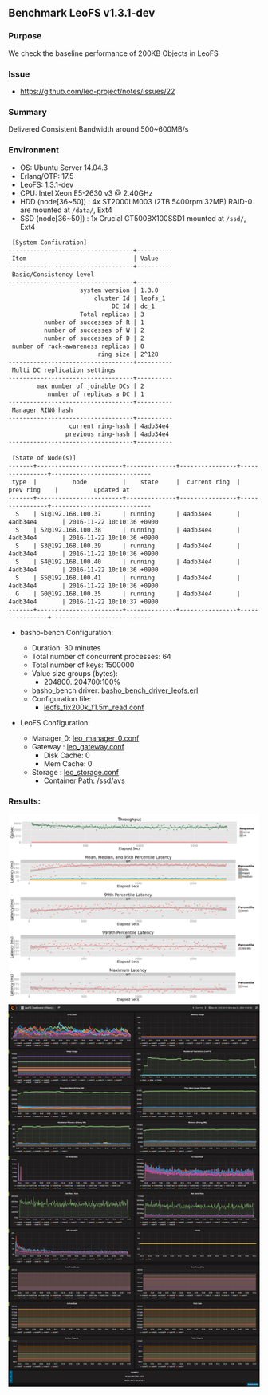 ## Benchmark LeoFS v1.3.1-dev

### Purpose
We check the baseline performance of 200KB Objects in LeoFS

### Issue
* https://github.com/leo-project/notes/issues/22

### Summary
Delivered Consistent Bandwidth around 500~600MB/s

### Environment

* OS: Ubuntu Server 14.04.3
* Erlang/OTP: 17.5
* LeoFS: 1.3.1-dev
* CPU: Intel Xeon E5-2630 v3 @ 2.40GHz
* HDD (node[36~50]) : 4x ST2000LM003 (2TB 5400rpm 32MB) RAID-0 are mounted at `/data/`, Ext4
* SSD (node[36~50]) : 1x Crucial CT500BX100SSD1 mounted at `/ssd/`, Ext4

```
 [System Confiuration]
-----------------------------------+----------
 Item                              | Value
-----------------------------------+----------
 Basic/Consistency level
-----------------------------------+----------
                    system version | 1.3.0
                        cluster Id | leofs_1
                             DC Id | dc_1
                    Total replicas | 3
          number of successes of R | 1
          number of successes of W | 2
          number of successes of D | 2
 number of rack-awareness replicas | 0
                         ring size | 2^128
-----------------------------------+----------
 Multi DC replication settings
-----------------------------------+----------
        max number of joinable DCs | 2
           number of replicas a DC | 1
-----------------------------------+----------
 Manager RING hash
-----------------------------------+----------
                 current ring-hash | 4adb34e4
                previous ring-hash | 4adb34e4
-----------------------------------+----------

 [State of Node(s)]
-------+------------------------+--------------+----------------+----------------+----------------------------
 type  |          node          |    state     |  current ring  |   prev ring    |          updated at
-------+------------------------+--------------+----------------+----------------+----------------------------
  S    | S1@192.168.100.37      | running      | 4adb34e4       | 4adb34e4       | 2016-11-22 10:10:36 +0900
  S    | S2@192.168.100.38      | running      | 4adb34e4       | 4adb34e4       | 2016-11-22 10:10:36 +0900
  S    | S3@192.168.100.39      | running      | 4adb34e4       | 4adb34e4       | 2016-11-22 10:10:36 +0900
  S    | S4@192.168.100.40      | running      | 4adb34e4       | 4adb34e4       | 2016-11-22 10:10:36 +0900
  S    | S5@192.168.100.41      | running      | 4adb34e4       | 4adb34e4       | 2016-11-22 10:10:36 +0900
  G    | G0@192.168.100.35      | running      | 4adb34e4       | 4adb34e4       | 2016-11-22 10:10:37 +0900
-------+------------------------+--------------+----------------+----------------+----------------------------

```

* basho-bench Configuration:
    * Duration: 30 minutes
    * Total number of concurrent processes: 64
    * Total number of keys: 1500000
    * Value size groups (bytes):
        * 204800..204700:100%
    * basho_bench driver: [basho_bench_driver_leofs.erl](https://github.com/leo-project/basho_bench/blob/master/src/basho_bench_driver_leofs.erl)
    * Configuration file: 
        * [leofs_fix200k_f1.5m_read.conf](leofs_fix200k_f1.5m_read.conf)

* LeoFS Configuration:
    * Manager_0: [leo_manager_0.conf](conf/G0/leo_manager.conf)
    * Gateway  : [leo_gateway.conf](conf/G0/leo_gateway.conf)
        * Disk Cache: 0
        * Mem Cache:  0
    * Storage  : [leo_storage.conf](conf/S0/leo_storage.conf)
        * Container Path: /ssd/avs

### Results:
![ops-latency](summary.png)
![monitoring-results](grafana.png)
